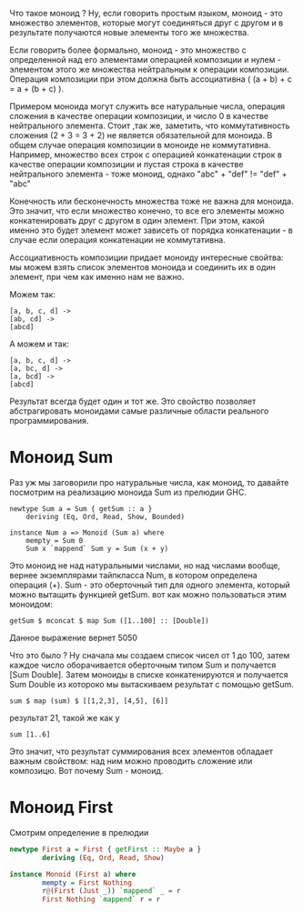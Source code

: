 
Что такое моноид ? Ну, если говорить простым языком, моноид - это множество
элементов, которые могут соединяться друг с другом и в результате получаются
новые элементы того же множества.

Если говорить более формально, моноид - это множество с определенной над его
элементами операцией композиции и нулем - элементом этого же множества
нейтральным к операции композиции. Операция композиции при этом должна быть
ассоциативна ( (a + b) + c = a + (b + c) ).

Примером моноида могут служить все натуральные числа, операция сложения в
качестве операции композиции, и число 0 в качестве нейтрального элемента. Стоит
,так же, заметить, что коммутативность сложения (2 + 3 = 3 + 2) не является
обязательной для моноида. В общем случае операция композиции в моноиде не
коммутативна. Например, множество всех строк с операцией конкатенации строк в
качестве операции композиции и пустая строка в качестве нейтрального элемента -
тоже моноид, однако "abc" + "def" != "def" + "abc"

Конечность или бесконечность множества тоже не важна для моноида. Это значит,
что если множество конечно, то все его элементы можно конкатенировать друг с
другом в один элемент. При этом, какой именно это будет элемент может зависеть
от порядка конкатенации - в случае если операция конкатенации не коммутативна.

Ассоциативность композиции придает моноиду интересные свойтва: мы можем взять
список элементов моноида и соединить их в один элемент, при чем как именно нам
не важно.

Можем так:

    [a, b, c, d] ->
    [ab, cd] ->
    [abcd]

А можем и так:

    [a, b, c, d] ->
    [a, bc, d] ->
    [a, bcd] ->
    [abcd]

Результат всегда будет один и тот же. Это свойство позволяет абстрагировать
моноидами самые различные области реального программирования.

# Моноид Sum

Раз уж мы заговорили про натуральные числа, как моноид, то давайте посмотрим
на реализацию моноида Sum из прелюдии GHC.

    newtype Sum a = Sum { getSum :: a }
        deriving (Eq, Ord, Read, Show, Bounded)

    instance Num a => Monoid (Sum a) where
        mempty = Sum 0
        Sum x `mappend` Sum y = Sum (x + y)
   
Это моноид не над натуральными числами, но над числами вообще, вернее
экземплярами тайпкласса Num, в котором определена операция (+). Sum - это
оберточный тип для одного элемента, который можно вытащить функцией
getSum. вот как можно пользоваться этим моноидом:

    getSum $ mconcat $ map Sum ([1..100] :: [Double])

Данное выражение вернет 5050

Что это было ? Ну сначала мы создаем список чисел от 1 до 100, затем каждое
число оборачивается оберточным типом Sum и получается [Sum Double]. Затем
моноиды в списке конкатенируются и получается Sum Double из котороко мы
вытаскиваем результат с помощью getSum.

    sum $ map (sum) $ [[1,2,3], [4,5], [6]]
    
результат 21, такой же как у

    sum [1..6]

Это значит, что результат суммирования всех элементов обладает важным
свойством: над ним можно проводить сложение или композицю. Вот почему Sum -
моноид.

# Моноид First

Смотрим определение в прелюдии

```Haskell
newtype First a = First { getFirst :: Maybe a }
        deriving (Eq, Ord, Read, Show)

instance Monoid (First a) where
        mempty = First Nothing
        r@(First (Just _)) `mappend` _ = r
        First Nothing `mappend` r = r
```            

